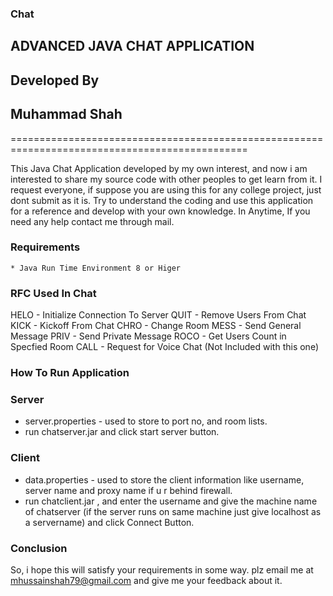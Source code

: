### Chat

##		ADVANCED JAVA CHAT APPLICATION 
##			Developed By
##			  Muhammad Shah
===============================================================================================

This Java Chat Application developed by my own interest, and now i am interested to share my source code with other peoples to get learn from it. I request everyone, if suppose you are using this for any college project, just dont submit as it is. Try to understand the coding and use this application for a reference and develop with your own knowledge. In Anytime, If you need any help contact me through mail.

### Requirements
	* Java Run Time Environment 8 or Higer

### RFC Used In Chat
HELO - Initialize Connection To Server
QUIT - Remove Users From Chat
KICK - Kickoff From Chat
CHRO - Change Room
MESS - Send General Message 
PRIV - Send Private Message
ROCO - Get Users Count in Specfied Room
CALL - Request for Voice Chat (Not Included with this one)

### How To Run Application

### Server

  * server.properties - used to store to port no, and room lists.
  * run chatserver.jar and click start server button.

### Client

 * data.properties - used to store the client information like username, server name and proxy name if u r behind firewall.
 * run chatclient.jar , and enter the username and give the machine name of chatserver (if the server runs on same machine just give localhost as a servername) and click Connect Button.

### Conclusion
So, i hope this will satisfy your requirements in some way. plz email me at mhussainshah79@gmail.com and give me your feedback about it. 
	

